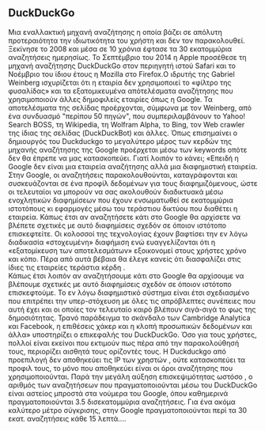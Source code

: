 ## DuckDuckGo
 
Μια εναλλακτική μηχανή αναζήτησης η οποία βάζει σε απόλυτη προτεραιότητα την ιδιωτικότητα του χρήστη και δεν τον παρακολουθεί. Ξεκίνησε το 2008 και μέσα σε 10 χρόνια έφτασε τα 30 εκατομμύρια αναζητήσεις ημερησίως.   To Σεπτέμβριο του 2014 η Apple προσέθεσε τη μηχανή αναζήτησης DuckDuckGo στον περιηγητή ιστού Safari και το Νοέμβριο του ίδιου έτους η Mozilla στο Firefox.Ο ιδρυτής της  Gabriel Weinberg ισχυρίζεται ότι  η εταιρία δεν χρησιμοποιεί το «φίλτρο της φυσαλίδας»  και  τα εξατομικευμένα απότελέσματα αναζήτησης που χρησιμοποιούν άλλες δημοφιλείς εταιρίες  όπως η Google.
Τα αποτελέσματα της σελίδας προέρχονται, σύμφωνα με τον Weinberg, από ένα συνδυασμό "περίπου 50 πηγών", που συμπεριλαμβάνουν το Yahoo! Search BOSS, τη Wikipedia, τη Wolfram Alpha, το Bing, τον Web crawler της ίδιας της σελίδας (DuckDuckBot) και άλλες.
Όπως επισημαίνει ο δημιουργός του Duckduckgo το μεγαλύτερο μέρος των κερδών της μηχανής αναζήτησης της Google προέρχεται μέσω των keywords οπότε δεν θα έπρεπε να μας κατασκοπεύει. Γιατί λοιπόν το κάνει; «Επειδή η Google δεν είναι μια εταιρεία αναζήτησης αλλά μια διαφημιστική εταιρεία. Στην Google, οι αναζητήσεις   παρακολουθούνται, καταγράφονται και συσκευάζονται σε ένα προφίλ δεδομένων για τους διαφημιζόμενους, ώστε οι τελευταίοι να μπορούν να σας ακολουθούν διαδικτυακά μέσω ενοχλητικών διαφημίσεων που έχουν ενσωματωθεί σε εκατομμύρια ιστοτόπους κι εφαρμογές μέσω του τεράστιου δικτύου που διαθέτει η εταιρεία. Κάπως έτσι αν αναζητήσετε κάτι στο Google θα αρχίσετε να βλέπετε σχετικές με αυτό διαφημίσεις σχεδόν σε όποιον ιστότοπο επισκεφτείτε. Οι κολοσσοί της τεχνολογίας έχουν  βαφτίσει την εν λόγω διαδικασία «στοχευμένη» διαφήμιση ενώ ευαγγελίζονται ότι η «εξατομίκευση των αποτελεσμάτων» εξοικονομεί στους χρήστες χρόνο και κόπο. Πέρα από αυτά βέβαια θα έλεγε κανείς ότι διασφαλίζει στις ίδιες τις εταιρείες τεράστια κέρδη .  
Κάπως έτσι  λοιπόν αν αναζητήσουμε κάτι στο Google θα αρχίσουμε να βλέπουμε σχετικές με αυτό διαφημίσεις σχεδόν σε όποιον ιστότοπο επισκεφτούμε. Το εν λόγω διαφημιστικό σύστημα είναι έτσι σχεδιασμένο που επιτρέπει την υπερ-στόχευση με όλες τις απρόβλεπτες συνέπειες που αυτή έχει και οι οποίες τον τελευταίο καιρό βλέπουν σιγά-σιγά το φως της δημοσιότητας. Τρανό παράδειγμα το σκάνδαλο των Cambridge Αnalytica και Facebook, η επιθέσεις χάκερ και η κλοπή προσωπικών δεδομένων και άλλα» υποστηρίζει  ο επικεφαλής του DuckDuckGo. Όσο για τους χρήστες, πολλοί είναι εκείνοι που εκτιμούν πως πέρα από την παρακολούθησή τους, περιορίζει αισθητά τους ορίζοντές τους. 
  Η Duckduckgo   από προεπιλογή δεν αποθηκεύει  τις ΙΡ των χρηστών , ούτε κατασκοπεύει τα προφιλ τους, το μόνο που αποθηκεύει είναι οι όροι αναζήτησης που χρησιμοποιούνται.
Παρά την μεγάλη αύξηση επισκεψιμότητας ωστόσο , ο αριθμός των αναζητήσεων που πραγματοποιούνται μέσω του DuckDuckGo είναι αστείος μπροστά στα νούμερα του Google, όπου καθημερινά πραγματοποιούνται 3.5 δισεκατομμύρια αναζητήσεις. Για ένα ακόμα καλύτερο μέτρο σύγκρισης, στην Google πραγματοποιούνται περί τα 30 εκατ. αναζητήσεις κάθε 15 λεπτά....
